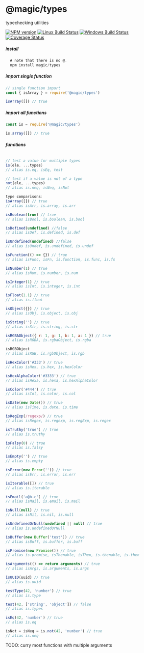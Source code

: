 # @magic/types

typechecking utilities

[![NPM version][npm-image]][npm-url]
[![Linux Build Status][travis-image]][travis-url]
[![Windows Build Status][appveyor-image]][appveyor-url]
[![Coverage Status][coveralls-image]][coveralls-url]

##### install
```javascript
  # note that there is no @.
  npm install magic/types

```

##### import single function
```js
// single function import
const { isArray } = require('@magic/types')

isArray([]) // true
```

##### import all functions
```javascript
const is = require('@magic/types')

is.array([]) // true

```

##### functions
```javascript

// test a value for multiple types
is(ele, ...types)
// alias is.eq, isEq, test

// test if a value is not of a type
not(ele, ...types)
// alias is.neq, isNeq, isNot

type comparisons:  
isArray([]) // true
// alias isArr, is.array, is.arr

isBoolean(true) // true
// alias isBool, is.boolean, is.bool

isDefined(undefined) //false
// alias isDef, is.defined, is.def

isUndefined(undefined) //false
// alias isUndef, is.undefined, is.undef

isFunction(() => {}) // true
// alias isFunc, isFn, is.function, is.func, is.fn

isNumber(1) // true
// alias isNum, is.number, is.num

isInteger(1) // true
// alias isInt, is.integer, is.int

isFloat(1.1) // true
// alias is.float

isObject({}) // true
// alias isObj, is.object, is.obj

isString('') // true
// alias isStr, is.string, is.str

isRGBAObject({ r: 1, g: 1, b: 1, a: 1 }) // true
// alias isRGBA, is.rgbaObject, is.rgba

isRGBObject
// alias isRGB, is.rgbObject, is.rgb

isHexColor('#333') // true
// alias isHex, is.hex, is.hexColor

isHexAlphaColor('#3333') // true
// alias isHexa, is.hexa, is.hexAlphaColor

isColor('#444') // true
// alias isCol, is.color, is.col

isDate(new Date()) // true
// alias isTime, is.date, is.time

isRegExp(/regexp/) // true
// alias isRegex, is.regexp, is.regExp, is.regex

isTruthy('true') // true
// alias is.truthy

isFalsy(0) // true
// alias is.falsy

isEmpty('') // true
// alias is.empty

isError(new Error('')) // true
// alias isErr, is.error, is.err

isIterable([]) // true
// alias is.iterable

isEmail('a@b.c') // true
// alias isMail, is.email, is.mail

isNull(null) // true
// alias isNil, is.nil, is.null

isUndefinedOrNull(undefined || null) // true
// alias is.undefinedOrNull

isBuffer(new Buffer('test')) // true
// alias isBuff, is.buffer, is.buff

isPromise(new Promise()) // true
// alias is.promise, isThenable, isThen, is.thenable, is.then

isArguments(() => return arguments) // true
// alias isArgs, is.arguments, is.args

isUUID(uuid) // true
// alias is.uuid

testType(42, 'number') // true
// alias is.type

test(42, ['string', 'object']) // false
// alias is.types

isEq(42, 'number') // true
// alias is.eq

isNot = isNeq = is.not(42, 'number') // true
// alias is.neq

```

TODO:
curry most functions with multiple arguments


[npm-image]: https://img.shields.io/npm/v/@magic/types.svg
[npm-url]: https://www.npmjs.com/package/@magic/types
[travis-image]: https://travis-ci.com/magic/types.svg?branch=master
[travis-url]: https://travis-ci.org/magic/types
[appveyor-image]: https://ci.appveyor.com/api/projects/status/fjlaoi06hye3p6p3/branch/master
[appveyor-url]: https://ci.appveyor.com/project/jaeh/types/branch/master
[coveralls-image]: https://coveralls.io/repos/github/magic/types/badge.svg
[coveralls-url]: https://coveralls.io/github/magic/types
